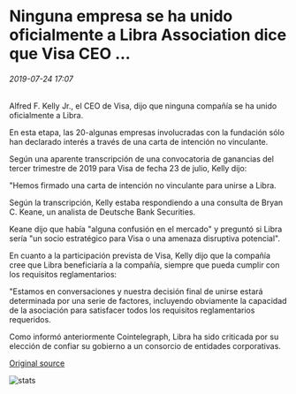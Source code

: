 # Ninguna empresa se ha unido oficialmente a Libra Association dice que Visa CEO ...

###### 2019-07-24 17:07

Alfred F. Kelly Jr., el CEO de Visa, dijo que ninguna compañía se ha unido oficialmente a Libra.

En esta etapa, las 20-algunas empresas involucradas con la fundación sólo han declarado interés a través de una carta de intención no vinculante.

Según una aparente transcripción de una convocatoria de ganancias del tercer trimestre de 2019 para Visa de fecha 23 de julio, Kelly dijo:

"Hemos firmado una carta de intención no vinculante para unirse a Libra.

Según la transcripción, Kelly estaba respondiendo a una consulta de Bryan C. Keane, un analista de Deutsche Bank Securities.

Keane dijo que había "alguna confusión en el mercado" y preguntó si Libra sería "un socio estratégico para Visa o una amenaza disruptiva potencial".

En cuanto a la participación prevista de Visa, Kelly dijo que la compañía cree que Libra beneficiaría a la compañía, siempre que pueda cumplir con los requisitos reglamentarios:

"Estamos en conversaciones y nuestra decisión final de unirse estará determinada por una serie de factores, incluyendo obviamente la capacidad de la asociación para satisfacer todos los requisitos reglamentarios requeridos.

Como informó anteriormente Cointelegraph, Libra ha sido criticada por su elección de confiar su gobierno a un consorcio de entidades corporativas.

[Original source](https://cointelegraph.com/news/no-companies-have-officially-joined-libra-association-says-visa-ceo)

![stats](https://c.statcounter.com/11760860/0/a89fa40b/1/ "stats")